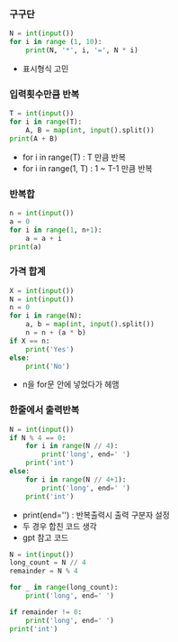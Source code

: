 ### 구구단
```py
N = int(input())
for i in range (1, 10):
    print(N, '*', i, '=', N * i)
```
- 표시형식 고민

### 입력횟수만큼 반복
```py
T = int(input())
for i in range(T):
    A, B = map(int, input().split())
print(A + B)
```
- for i in range(T) : T 만큼 반복
- for i in range(1, T) : 1 ~ T-1 만큼 반복

### 반복합
```py
n = int(input())
a = 0
for i in range(1, n+1):
    a = a + i
print(a)
```

### 가격 합계
```py
X = int(input())
N = int(input())
n = 0
for i in range(N):
    a, b = map(int, input().split())
    n = n + (a * b)
if X == n:
    print('Yes')
else:
    print('No')
```
- n을 for문 안에 넣었다가 헤맴

### 한줄에서 출력반복
```py
N = int(input())
if N % 4 == 0:
    for i in range(N // 4):
        print('long', end=' ')
    print('int')
else:
    for i in range(N // 4+1):
        print('long', end=' ')
    print('int')
```
- print(end='') : 반복출력시 출력 구분자 설정
- 두 경우 합친 코드 생각
- gpt 참고 코드
```py
N = int(input())
long_count = N // 4
remainder = N % 4

for _ in range(long_count):
    print('long', end=' ')

if remainder != 0:
    print('long', end=' ')
print('int')
```
